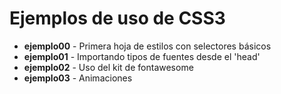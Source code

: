 # Ejemplos de uso de CSS3

* **ejemplo00** - Primera hoja de estilos con selectores básicos
* **ejemplo01** - Importando tipos de fuentes desde el 'head'
* **ejemplo02** - Uso del kit de fontawesome
* **ejemplo03** - Animaciones
